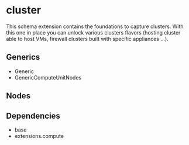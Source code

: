 # cluster

This schema extension contains the foundations to capture clusters. With this
one in place you can unlock various clusters flavors (hosting cluster able to
host VMs, firewall clusters built with specific appliances ...).


## Generics

- Generic
- GenericComputeUnitNodes

## Nodes

## Dependencies

- base
- extensions.compute
